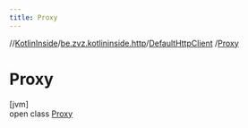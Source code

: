 ```yaml
---
title: Proxy
---
```

//[KotlinInside](../../../../index.html)/[be.zvz.kotlininside.http](../../index.html)/[DefaultHttpClient](../index.html)
/[Proxy](index.html)

# Proxy

[jvm]\
open class [Proxy](index.html)


